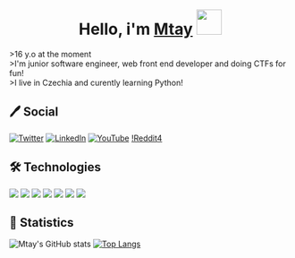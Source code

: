 <!-- Header -->

<h1 align ='center'> Hello, i'm <a href="#">Mtay</a>  <img src="https://raw.githubusercontent.com/MartinHeinz/MartinHeinz/master/wave.gif" width="45px"> </h1>

<p> 
>16 y.o at the moment <br>
>I'm junior software engineer, web front end developer and doing CTFs for fun! <br>
>I live in Czechia and curently learning Python! <br>
<!-- Actual text -->

<h2>🖊️ Social</h2>
 
[![Twitter][1.2]][1] [![LinkedIn][2.2]][2] [![YouTube][3.3]][3]  [!Reddit][4.4][4]

<!-- Icons -->
[1.2]: https://img.icons8.com/nolan/50/twitter.png (Twitter icon)
[2.2]: https://img.icons8.com/nolan/50/linkedin.png (LinkedIn)
[3.3]: https://img.icons8.com/nolan/50/youtube-play.png (YouTube)
[4.4]: https://img.icons8.com/nolan/64/reddit.png (Reddit)

<!-- Links to your social media accounts -->

[1]: https://twitter.com/
[2]: https://www.linkedin.com/in/maty%C3%A1%C5%A1-%C4%8Dervinka-b45446232/
[3]: https://www.youtube.com/channel/UCLdTKoFmk01uk0B1J3OCkNA
[4]: https://www.reddit.com/user/Mtay___

<h2>🛠️ Technologies</h2>

![](https://img.shields.io/badge/Os-Linux-informational?style=flat&logo=/<LOGO_NAME>&logoColor=white&color=2bbc8a)
![](https://img.shields.io/badge/Editor-Atom-informational?style=flat&logo=<LOGO_NAME>&logoColor=white&color=2bbc8a)
![](https://img.shields.io/badge/IDE-Pycharm-informational?style=flat&logo=<LOGO_NAME>&logoColor=white&color=2bbc8a)
![](https://img.shields.io/badge/Code-Python-informational?style=flat&logo=<LOGO_NAME>&logoColor=white&color=2bbc8a)
![](https://img.shields.io/badge/Code-JavaScript-informational?style=flat&logo=<LOGO_NAME>&logoColor=white&color=2bbc8a)
![](https://img.shields.io/badge/Code-C++-informational?style=flat&logo=<LOGO_NAME>&logoColor=white&color=2bbc8a)
![](https://img.shields.io/badge/Shell-Bash-informational?style=flat&logo=<LOGO_NAME>&logoColor=white&color=2bbc8a)

<h2>🧪 Statistics </h2>

![Mtay's GitHub stats](https://github-readme-stats.vercel.app/api?username=mtay7&show_icons=true&theme=tokyonight)
[![Top Langs](https://github-readme-stats.vercel.app/api/top-langs/?username=mtay7&theme=tokyonight)](https://github.com/anuraghazra/github-readme-stats)
